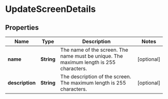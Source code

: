 # UpdateScreenDetails

## Properties
Name | Type | Description | Notes
------------ | ------------- | ------------- | -------------
**name** | **String** | The name of the screen. The name must be unique. The maximum length is 255 characters. |  [optional]
**description** | **String** | The description of the screen. The maximum length is 255 characters. |  [optional]

